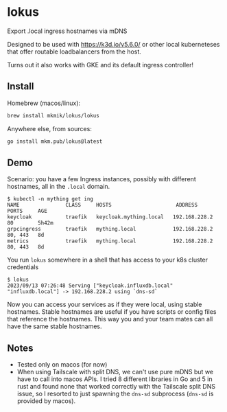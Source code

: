 # lokus

Export .local ingress hostnames via mDNS

Designed to be used with https://k3d.io/v5.6.0/ or other local kuberneteses that offer routable loadbalancers from the host.

Turns out it also works with GKE and its default ingress controller!

## Install

Homebrew (macos/linux):

```bash
brew install mkmik/lokus/lokus
```

Anywhere else, from sources:

```bash
go install mkm.pub/lokus@latest
```

## Demo

Scenario: you have a few Ingress instances, possibly with different hostnames, all in the `.local` domain.

```console
$ kubectl -n mything get ing      
NAME               CLASS     HOSTS                     ADDRESS         PORTS     AGE
keycloak           traefik   keycloak.mything.local   192.168.228.2   80        5h42m
grpcingress        traefik   mything.local            192.168.228.2   80, 443   8d
metrics            traefik   mything.local            192.168.228.2   80, 443   8d
```

You run `lokus` somewhere in a shell that has access to your k8s cluster credentials

```console
$ lokus
2023/09/13 07:26:48 Serving ["keycloak.influxdb.local" "influxdb.local"] -> 192.168.228.2 using `dns-sd`
```

Now you can access your services as if they were local, using stable hostnames.
Stable hostnames are useful if you have scripts or config files that reference the hostnames.
This way you and your team mates can all have the same stable hostnames.

## Notes

- Tested only on macos (for now)
- When using Tailscale with split DNS, we can't use pure mDNS but we have to call into macos APIs. I tried 8 different libraries in Go and 5 in rust and found none that worked correctly with the Tailscale split DNS issue, so I resorted to just spawning the `dns-sd` subprocess (`dns-sd` is provided by macos).
